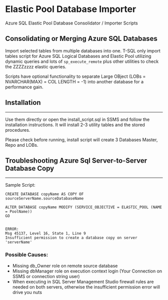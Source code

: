 # Elastic Pool Database Importer
Azure SQL Elastic Pool Database Consolidator / Importer Scripts


Consolidating or Merging Azure SQL Databases
---------------------------------------------------------------

Import selected tables from multiple databases into one. T-SQL only import tables script for Azure SQL Logical Databases and 
Elastic Pool utilizing dynamic queries and lots of `sp_execute_remote` plus other utilities to check the ZZZZzzzz elastic queries. 


Scripts have optional functionality to separate Large OBject (LOBs = NVARCHAR(MAX) = COL LENGTH = -1)
into another database for a performance gain. 



## Installation
--------------------------------------------------------------
Use them directly or open the install_script.sql in SSMS and follow the installation instructions. 
It will install 2-3 utility tables and the stored procedures.

Please check before running, install script will create 3 Databases Master, Repo and LOBs. 



## Troubleshooting Azure Sql Server-to-Server Database Copy
---------------------------------------------------------------

Sample Script: 

```
CREATE DATABASE copyName AS COPY OF sourceServerName.sourceDatabaseName 

ALTER DATABASE copyName MODIFY (SERVICE_OBJECTIVE = ELASTIC_POOL (NAME = PoolName))
GO


ERROR: 
Msg 45137, Level 16, State 1, Line 9
Insufficient permission to create a database copy on server 'serverName'
```

### Possible Causes: 
* Missing db_Owner role on remote source database 
* Missing dbManager role on execution context login (Your Connection on SSMS or connection string user)
* When executing in SQL Server Management Studio firewall rules are needed on both servers, otherwise 
  the insufficient permission error will drive you nuts



